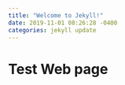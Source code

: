 ```yaml
---
title: "Welcome to Jekyll!"
date: 2019-11-01 08:26:28 -0400
categories: jekyll update
---
```

# Test Web page
